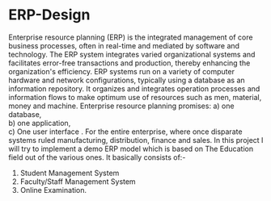 # ERP-Design
Enterprise resource planning (ERP) is the integrated management of core business processes, often in real-time and mediated by software and technology. The ERP system
integrates varied organizational systems and facilitates error-free transactions and production, thereby enhancing the organization's efficiency. ERP systems run on a
variety of computer hardware and network configurations, typically using a database as an information repository. It organizes and integrates operation processes and
information flows to make optimum use of resources such as men, material, money and machine.
Enterprise resource planning promises:
a)	 one database,  
b)	 one application,  
c)	 One user interface .
For the entire enterprise, where once disparate systems ruled manufacturing, distribution, finance and sales.
In this project I will try to implement a demo ERP model which is based on The Education field out of the various ones.
It basically consists of:-
1)	Student Management System
2)	Faculty/Staff  Management System
3)	Online Examination.
